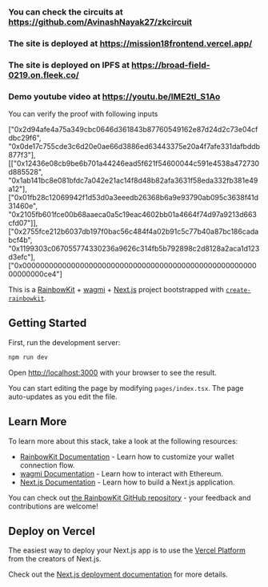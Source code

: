 ### You can check the circuits at https://github.com/AvinashNayak27/zkcircuit
### The site is deployed at https://mission18frontend.vercel.app/
### The site is deployed on IPFS at https://broad-field-0219.on.fleek.co/
### Demo youtube video at https://youtu.be/lME2tl_S1Ao

You can verify the proof with following inputs

["0x2d94afe4a75a349cbc0646d361843b87760549162e87d24d2c73e04cfdbc29f6", "0x0de17c755cde3c6d20e0ae66d3886ed63443375e20a4f7afe331dafbddb877f3"],[["0x12436e08cb9be6b701a44246ead5f621f54600044c591e4538a472730d885528", "0x1ab141bc8e081bfdc7a042e21ac14f8d48b82afa3631f58eda332fb381e49a12"],["0x01fb28c12069942f1d53d0a3eeedb26368b6a9e93790ab095c3638f41d31460e", "0x2105fb601fce00b68aaeca0a5c19eac4602bb01a4664f74d97a9213d663cfd07"]],["0x2755fce212b6037db197f0bac56c484f4a02b91c5c77b40a87bc186cadabcf4b", "0x1199303c067055774330236a9626c314fb5b792898c2d8128a2aca1d123d3efc"],["0x0000000000000000000000000000000000000000000000000000000000000ce4"]







This is a [RainbowKit](https://rainbowkit.com) + [wagmi](https://wagmi.sh) + [Next.js](https://nextjs.org/) project bootstrapped with [`create-rainbowkit`](https://github.com/rainbow-me/rainbowkit/tree/main/packages/create-rainbowkit).

## Getting Started

First, run the development server:

```bash
npm run dev
```

Open [http://localhost:3000](http://localhost:3000) with your browser to see the result.

You can start editing the page by modifying `pages/index.tsx`. The page auto-updates as you edit the file.

## Learn More

To learn more about this stack, take a look at the following resources:

- [RainbowKit Documentation](https://rainbowkit.com) - Learn how to customize your wallet connection flow.
- [wagmi Documentation](https://wagmi.sh) - Learn how to interact with Ethereum.
- [Next.js Documentation](https://nextjs.org/docs) - Learn how to build a Next.js application.

You can check out [the RainbowKit GitHub repository](https://github.com/rainbow-me/rainbowkit) - your feedback and contributions are welcome!

## Deploy on Vercel

The easiest way to deploy your Next.js app is to use the [Vercel Platform](https://vercel.com/new?utm_medium=default-template&filter=next.js&utm_source=create-next-app&utm_campaign=create-next-app-readme) from the creators of Next.js.

Check out the [Next.js deployment documentation](https://nextjs.org/docs/deployment) for more details.

